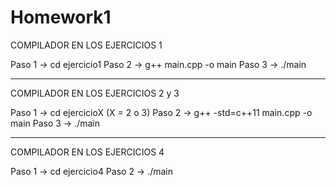 # Homework1

COMPILADOR EN LOS EJERCICIOS 1

Paso 1 -> cd ejercicio1
Paso 2 -> g++ main.cpp -o main
Paso 3 -> ./main

------------------------------------------------

COMPILADOR EN LOS EJERCICIOS 2 y 3

Paso 1 -> cd ejercicioX     (X = 2 o 3)
Paso 2 -> g++ -std=c++11 main.cpp -o main
Paso 3 -> ./main

------------------------------------------------

COMPILADOR EN LOS EJERCICIOS 4

Paso 1 -> cd ejercicio4
Paso 2 -> ./main
